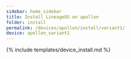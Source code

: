 ```yaml
---
sidebar: home_sidebar
title: Install LineageOS on apollon
folder: install
permalink: /devices/apollon/install/variant1/
device: apollon_variant1
---
```

{% include templates/device_install.md %}
